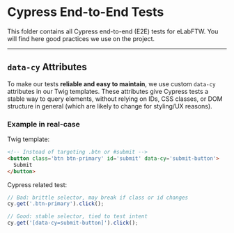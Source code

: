 # Cypress End-to-End Tests

This folder contains all Cypress end-to-end (E2E) tests for eLabFTW. You will find here good practices we use on the project.

---

## `data-cy` Attributes

To make our tests **reliable and easy to maintain**, we use custom `data-cy` attributes in our Twig templates.
These attributes give Cypress tests a stable way to query elements, without relying on IDs, CSS classes, or DOM structure in general (which are likely to change for styling/UX reasons).

### Example in real-case

Twig template:
```html
<!-- Instead of targeting .btn or #submit -->
<button class='btn btn-primary' id='submit' data-cy='submit-button'>
  Submit
</button>
```

Cypress related test:
```typescript
// Bad: brittle selector, may break if class or id changes
cy.get('.btn-primary').click();

// Good: stable selector, tied to test intent
cy.get('[data-cy=submit-button]').click();
```
